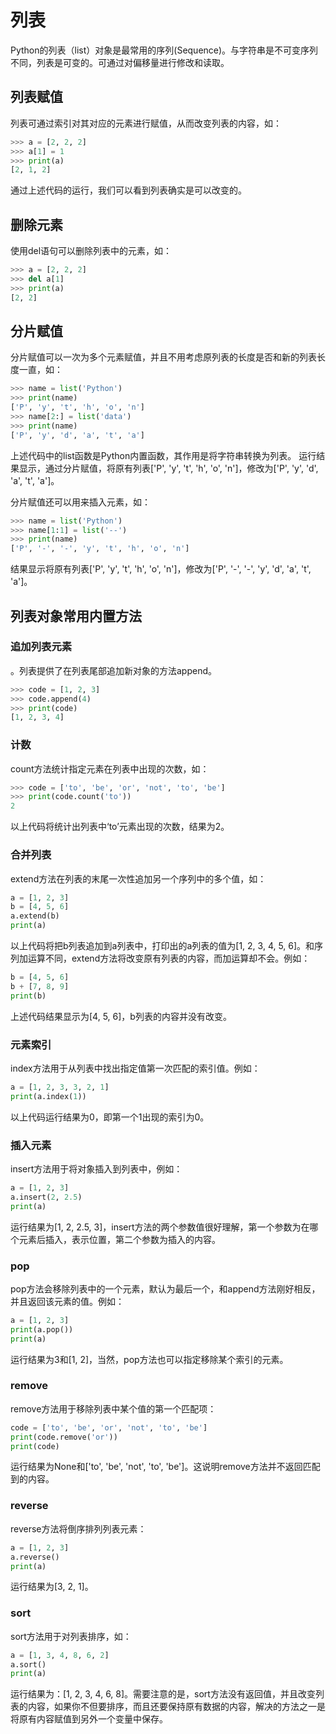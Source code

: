 # 列表

Python的列表（list）对象是最常用的序列(Sequence)。与字符串是不可变序列不同，列表是可变的。可通过对偏移量进行修改和读取。

## 列表赋值

列表可通过索引对其对应的元素进行赋值，从而改变列表的内容，如：

```python
>>> a = [2, 2, 2]
>>> a[1] = 1
>>> print(a)
[2, 1, 2]
```

通过上述代码的运行，我们可以看到列表确实是可以改变的。

## 删除元素

使用del语句可以删除列表中的元素，如：

```python
>>> a = [2, 2, 2]
>>> del a[1]
>>> print(a)
[2, 2]
```

## 分片赋值

分片赋值可以一次为多个元素赋值，并且不用考虑原列表的长度是否和新的列表长度一直，如：

```python
>>> name = list('Python')
>>> print(name)
['P', 'y', 't', 'h', 'o', 'n']
>>> name[2:] = list('data')
>>> print(name)
['P', 'y', 'd', 'a', 't', 'a']
```

上述代码中的list函数是Python内置函数，其作用是将字符串转换为列表。
运行结果显示，通过分片赋值，将原有列表['P', 'y', 't', 'h', 'o', 'n']，修改为['P', 'y', 'd', 'a', 't', 'a']。

分片赋值还可以用来插入元素，如：

```python
>>> name = list('Python')
>>> name[1:1] = list('--')
>>> print(name)
['P', '-', '-', 'y', 't', 'h', 'o', 'n']
```

结果显示将原有列表['P', 'y', 't', 'h', 'o', 'n']，修改为['P', '-', '-', 'y', 'd', 'a', 't', 'a']。

## 列表对象常用内置方法

### 追加列表元素

。列表提供了在列表尾部追加新对象的方法append。

```python
>>> code = [1, 2, 3]
>>> code.append(4)
>>> print(code)
[1, 2, 3, 4]
```

### 计数

count方法统计指定元素在列表中出现的次数，如：

```python
>>> code = ['to', 'be', 'or', 'not', 'to', 'be']
>>> print(code.count('to'))
2
```

以上代码将统计出列表中‘to’元素出现的次数，结果为2。

### 合并列表

extend方法在列表的末尾一次性追加另一个序列中的多个值，如：

```python
a = [1, 2, 3]
b = [4, 5, 6]
a.extend(b)
print(a)
```

以上代码将把b列表追加到a列表中，打印出的a列表的值为[1, 2, 3, 4, 5, 6]。和序列加运算不同，extend方法将改变原有列表的内容，而加运算却不会。例如：

```python
b = [4, 5, 6]
b + [7, 8, 9]
print(b)
```

上述代码结果显示为[4, 5, 6]，b列表的内容并没有改变。

### 元素索引

index方法用于从列表中找出指定值第一次匹配的索引值。例如：

```python
a = [1, 2, 3, 3, 2, 1]
print(a.index(1))
```

以上代码运行结果为0，即第一个1出现的索引为0。

### 插入元素

insert方法用于将对象插入到列表中，例如：

```python
a = [1, 2, 3]
a.insert(2, 2.5)
print(a)
```

运行结果为[1, 2, 2.5, 3]，insert方法的两个参数值很好理解，第一个参数为在哪个元素后插入，表示位置，第二个参数为插入的内容。

### pop

pop方法会移除列表中的一个元素，默认为最后一个，和append方法刚好相反，并且返回该元素的值。例如：

```python
a = [1, 2, 3]
print(a.pop())
print(a)
```

运行结果为3和[1, 2]，当然，pop方法也可以指定移除某个索引的元素。

### remove

remove方法用于移除列表中某个值的第一个匹配项：

```python
code = ['to', 'be', 'or', 'not', 'to', 'be']
print(code.remove('or'))
print(code)
```

运行结果为None和['to', 'be', 'not', 'to', 'be']。这说明remove方法并不返回匹配到的内容。

### reverse

reverse方法将倒序排列列表元素：

```python
a = [1, 2, 3]
a.reverse()
print(a)
```

运行结果为[3, 2, 1]。

### sort

sort方法用于对列表排序，如：

```python
a = [1, 3, 4, 8, 6, 2]
a.sort()
print(a)
```

运行结果为：[1, 2, 3, 4, 6, 8]。需要注意的是，sort方法没有返回值，并且改变列表的内容，如果你不但要排序，而且还要保持原有数据的内容，解决的方法之一是将原有内容赋值到另外一个变量中保存。
